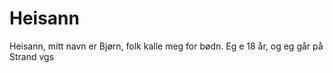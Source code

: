 # Heisann
Heisann, mitt navn er Bjørn, folk kalle meg for bødn. Eg e 18 år, og eg går på Strand vgs
